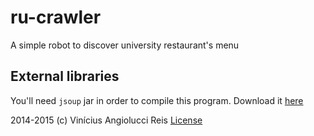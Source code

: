 ru-crawler
==========

A simple robot to discover university restaurant's menu

External libraries
-------------------
You'll need `jsoup` jar in order to compile this program.
Download it [here](http://jsoup.org/download)

2014-2015 (c) Vinícius Angiolucci Reis
[License](https://www.gnu.org/licenses/gpl-3.0.html)
